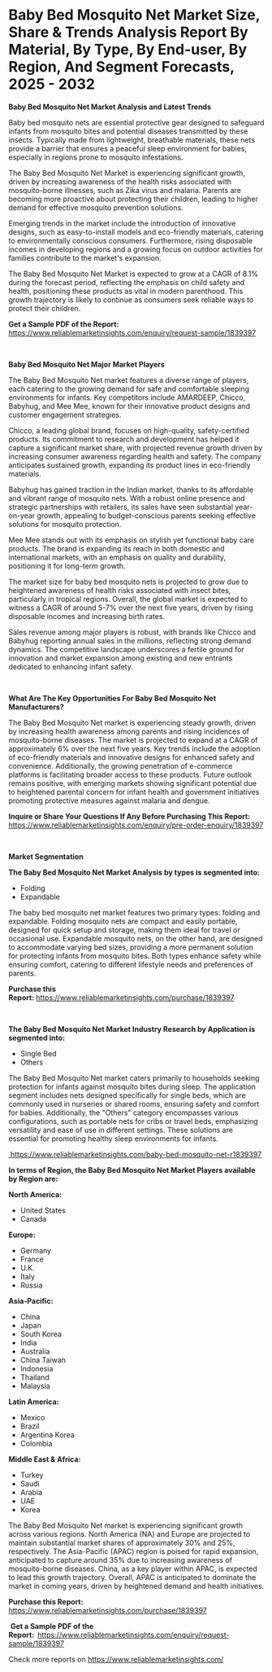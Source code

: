 <p><h1>Baby Bed Mosquito Net Market Size, Share & Trends Analysis Report By Material, By Type, By End-user, By Region, And Segment Forecasts, 2025 - 2032</h1></p><p><strong>Baby Bed Mosquito Net Market Analysis and Latest Trends</strong></p>
<p><p>Baby bed mosquito nets are essential protective gear designed to safeguard infants from mosquito bites and potential diseases transmitted by these insects. Typically made from lightweight, breathable materials, these nets provide a barrier that ensures a peaceful sleep environment for babies, especially in regions prone to mosquito infestations. </p><p>The Baby Bed Mosquito Net Market is experiencing significant growth, driven by increasing awareness of the health risks associated with mosquito-borne illnesses, such as Zika virus and malaria. Parents are becoming more proactive about protecting their children, leading to higher demand for effective mosquito prevention solutions. </p><p>Emerging trends in the market include the introduction of innovative designs, such as easy-to-install models and eco-friendly materials, catering to environmentally conscious consumers. Furthermore, rising disposable incomes in developing regions and a growing focus on outdoor activities for families contribute to the market's expansion. </p><p>The Baby Bed Mosquito Net Market is expected to grow at a CAGR of 8.1% during the forecast period, reflecting the emphasis on child safety and health, positioning these products as vital in modern parenthood. This growth trajectory is likely to continue as consumers seek reliable ways to protect their children.</p></p>
<p><strong>Get a Sample PDF of the Report:&nbsp;</strong> <a href="https://www.reliablemarketinsights.com/enquiry/request-sample/1839397?utm_campaign=3507&utm_medium=2&utm_source=Github&utm_content=ia&utm_term=05042025&utm_id=baby-bed-mosquito-net">https://www.reliablemarketinsights.com/enquiry/request-sample/1839397</a></p>
<p>&nbsp;</p>
<p><strong>Baby Bed Mosquito Net Major Market Players</strong></p>
<p><p>The Baby Bed Mosquito Net market features a diverse range of players, each catering to the growing demand for safe and comfortable sleeping environments for infants. Key competitors include AMARDEEP, Chicco, Babyhug, and Mee Mee, known for their innovative product designs and customer engagement strategies.</p><p>Chicco, a leading global brand, focuses on high-quality, safety-certified products. Its commitment to research and development has helped it capture a significant market share, with projected revenue growth driven by increasing consumer awareness regarding health and safety. The company anticipates sustained growth, expanding its product lines in eco-friendly materials.</p><p>Babyhug has gained traction in the Indian market, thanks to its affordable and vibrant range of mosquito nets. With a robust online presence and strategic partnerships with retailers, its sales have seen substantial year-on-year growth, appealing to budget-conscious parents seeking effective solutions for mosquito protection.</p><p>Mee Mee stands out with its emphasis on stylish yet functional baby care products. The brand is expanding its reach in both domestic and international markets, with an emphasis on quality and durability, positioning it for long-term growth.</p><p>The market size for baby bed mosquito nets is projected to grow due to heightened awareness of health risks associated with insect bites, particularly in tropical regions. Overall, the global market is expected to witness a CAGR of around 5-7% over the next five years, driven by rising disposable incomes and increasing birth rates.</p><p>Sales revenue among major players is robust, with brands like Chicco and Babyhug reporting annual sales in the millions, reflecting strong demand dynamics. The competitive landscape underscores a fertile ground for innovation and market expansion among existing and new entrants dedicated to enhancing infant safety.</p></p>
<p>&nbsp;</p>
<p><strong>What Are The Key Opportunities For Baby Bed Mosquito Net Manufacturers?</strong></p>
<p><p>The Baby Bed Mosquito Net market is experiencing steady growth, driven by increasing health awareness among parents and rising incidences of mosquito-borne diseases. The market is projected to expand at a CAGR of approximately 6% over the next five years. Key trends include the adoption of eco-friendly materials and innovative designs for enhanced safety and convenience. Additionally, the growing penetration of e-commerce platforms is facilitating broader access to these products. Future outlook remains positive, with emerging markets showing significant potential due to heightened parental concern for infant health and government initiatives promoting protective measures against malaria and dengue. </p></p>
<p><strong>Inquire or Share Your Questions If Any Before Purchasing This Report:</strong> <a href="https://www.reliablemarketinsights.com/enquiry/pre-order-enquiry/1839397?utm_campaign=3507&utm_medium=2&utm_source=Github&utm_content=ia&utm_term=05042025&utm_id=baby-bed-mosquito-net">https://www.reliablemarketinsights.com/enquiry/pre-order-enquiry/1839397</a></p>
<p>&nbsp;</p>
<p><strong>Market Segmentation</strong></p>
<p><strong>The Baby Bed Mosquito Net Market Analysis by types is segmented into:</strong></p>
<p><ul><li>Folding</li><li>Expandable</li></ul></p>
<p><p>The baby bed mosquito net market features two primary types: folding and expandable. Folding mosquito nets are compact and easily portable, designed for quick setup and storage, making them ideal for travel or occasional use. Expandable mosquito nets, on the other hand, are designed to accommodate varying bed sizes, providing a more permanent solution for protecting infants from mosquito bites. Both types enhance safety while ensuring comfort, catering to different lifestyle needs and preferences of parents.</p></p>
<p><strong>Purchase this Report:&nbsp;</strong><a href="https://www.reliablemarketinsights.com/purchase/1839397?utm_campaign=3507&utm_medium=2&utm_source=Github&utm_content=ia&utm_term=05042025&utm_id=baby-bed-mosquito-net">https://www.reliablemarketinsights.com/purchase/1839397</a></p>
<p>&nbsp;</p>
<p><strong>The Baby Bed Mosquito Net Market Industry Research by Application is segmented into:</strong></p>
<p><ul><li>Single Bed</li><li>Others</li></ul></p>
<p><p>The Baby Bed Mosquito Net market caters primarily to households seeking protection for infants against mosquito bites during sleep. The application segment includes nets designed specifically for single beds, which are commonly used in nurseries or shared rooms, ensuring safety and comfort for babies. Additionally, the "Others" category encompasses various configurations, such as portable nets for cribs or travel beds, emphasizing versatility and ease of use in different settings. These solutions are essential for promoting healthy sleep environments for infants.</p></p>
<p><a href="https://www.reliablemarketinsights.com/baby-bed-mosquito-net-r1839397?utm_campaign=3507&utm_medium=2&utm_source=Github&utm_content=ia&utm_term=05042025&utm_id=baby-bed-mosquito-net">&nbsp;https://www.reliablemarketinsights.com/baby-bed-mosquito-net-r1839397</a></p>
<p><strong>In terms of Region, the Baby Bed Mosquito Net Market Players available by Region are:</strong></p>
<p>
    <p> <strong> North America: </strong>
        <ul>
            <li>United States</li>
            <li>Canada</li>
        </ul>
        </p> 
    <p> <strong> Europe: </strong>
        <ul>
            <li>Germany</li>
            <li>France</li>
            <li>U.K.</li>
            <li>Italy</li>
            <li>Russia</li>
        </ul>
        </p> 
    <p> <strong> Asia-Pacific: </strong>
        <ul>
            <li>China</li>
            <li>Japan</li>
            <li>South Korea</li>
            <li>India</li>
            <li>Australia</li>
            <li>China Taiwan</li>
            <li>Indonesia</li>
            <li>Thailand</li>
            <li>Malaysia</li>
        </ul>
        </p> 
    <p> <strong> Latin America: </strong>
        <ul>
            <li>Mexico</li>
            <li>Brazil</li>
            <li>Argentina Korea</li>
            <li>Colombia</li>
        </ul>
        </p> 
    <p> <strong> Middle East & Africa: </strong>
        <ul>
            <li>Turkey</li>
            <li>Saudi</li>
            <li>Arabia</li>
            <li>UAE</li>
            <li>Korea</li>
        </ul>
    </p>
    </p>
<p><p>The Baby Bed Mosquito Net market is experiencing significant growth across various regions. North America (NA) and Europe are projected to maintain substantial market shares of approximately 30% and 25%, respectively. The Asia-Pacific (APAC) region is poised for rapid expansion, anticipated to capture around 35% due to increasing awareness of mosquito-borne diseases. China, as a key player within APAC, is expected to lead this growth trajectory. Overall, APAC is anticipated to dominate the market in coming years, driven by heightened demand and health initiatives.</p></p>
<p><strong>Purchase this Report: </strong><a href="https://www.reliablemarketinsights.com/purchase/1839397?utm_campaign=3507&utm_medium=2&utm_source=Github&utm_content=ia&utm_term=05042025&utm_id=baby-bed-mosquito-net">https://www.reliablemarketinsights.com/purchase/1839397</a></p>
<p>&nbsp;<strong>Get a Sample PDF of the Report:&nbsp;&nbsp;</strong><a href="https://www.reliablemarketinsights.com/enquiry/request-sample/1839397?utm_campaign=3507&utm_medium=2&utm_source=Github&utm_content=ia&utm_term=05042025&utm_id=baby-bed-mosquito-net">https://www.reliablemarketinsights.com/enquiry/request-sample/1839397</a></p>
<p><strong></strong></p>
<p>Check more reports on <a href="https://www.reliablemarketinsights.com/?utm_campaign=3507&utm_medium=2&utm_source=Github&utm_content=ia&utm_term=05042025&utm_id=baby-bed-mosquito-net">https://www.reliablemarketinsights.com/</a></p>